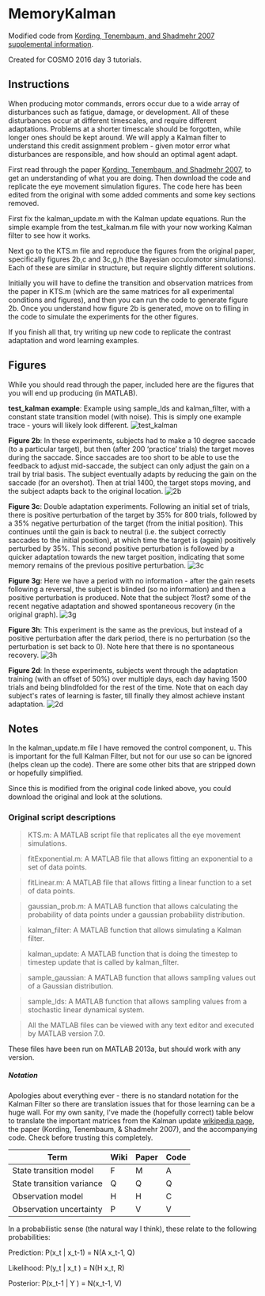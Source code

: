 # MemoryKalman

Modified code from [Kording, Tenembaum, and Shadmehr 2007 supplemental information](http://www.nature.com/neuro/journal/v10/n6/suppinfo/nn1901_S1.html).

Created for COSMO 2016 day 3 tutorials.

## Instructions

When producing motor commands, errors occur due to a wide array of disturbances such as fatigue, damage, or development. All of these disturbances occur at different timescales, and require different adaptations. Problems at a shorter timescale should be forgotten, while longer ones should be kept around. We will apply a Kalman filter to understand this credit assignment problem - given motor error what disturbances are responsible, and how should an optimal agent adapt.

First read through the paper [Kording, Tenembaum, and Shadmehr 2007](http://t.shadmehrlab.org/Reprints/NatNeuro07.pdf), to get an understanding of what you are doing. Then download the code and replicate the eye movement simulation figures. The code here has been edited from the original with some added comments and some key sections removed.

First fix the kalman_update.m with the Kalman update equations. Run the simple example from the test_kalman.m file with your now working Kalman filter to see how it works.

Next go to the KTS.m file and reproduce the figures from the original paper, specifically figures 2b,c and 3c,g,h (the Bayesian occulomotor simulations). Each of these are similar in structure, but require slightly different solutions.

Initially you will have to define the transition and observation matrices from the paper in KTS.m (which are the same matrices for all experimental conditions and figures), and then you can run the code to generate figure 2b. Once you understand how figure 2b is generated, move on to filling in the code to simulate the experiments for the other figures.

If you finish all that, try writing up new code to replicate the contrast adaptation and word learning examples.

## Figures

While you should read through the paper, included here are the figures that you will end up producing (in MATLAB).

**test_kalman example**:
Example using sample_lds and kalman_filter, with a constant state transition model (with noise). This is simply one example trace - yours will likely look different.
![test_kalman](/figures/k1.png)

**Figure 2b**:
In these experiments, subjects had to make a 10 degree saccade (to a particular target),
but then (after 200 ‘practice’ trials) the target moves during the saccade.
Since saccades are too short to be able to use the feedback to adjust mid-saccade,
the subject can only adjust the gain on a trail by trial basis.
The subject eventually adapts by reducing the gain on the saccade (for an overshot).
Then at trial 1400, the target stops moving, and the subject adapts back to the original location.
![2b](/figures/2b.png)

**Figure 3c**:
Double adaptation experiments. Following an initial set of trials,
there is positive perturbation of the target by 35% for 800 trials,
followed by a 35% negative perturbation of the target (from the initial position).
This continues until the gain is back to neutral (i.e. the subject correctly saccades to the initial position),
at which time the target is (again) positively perturbed by 35%.
This second positive perturbation is followed by a quicker adaptation towards the new target position,
indicating that some memory remains of the previous positive perturbation.
![3c](/figures/3c.png)

**Figure 3g**:
Here we have a period with no information - after the gain resets following a reversal,
the subject is blinded (so no information) and then a positive perturbation is produced.
Note that the subject ?lost? some of the recent negative adaptation and showed spontaneous recovery
(in the original graph).
![3g](/figures/3g.png)

**Figure 3h**:
This experiment is the same as the previous,
but instead of a positive perturbation after the dark period,
there is no perturbation (so the perturbation is set back to 0).
Note here that there is no spontaneous recovery.
![3h](/figures/3h.png)

**Figure 2d**:
In these experiments, subjects went through the adaptation training (with an offset of 50%) over multiple days,
each day having 1500 trials and being blindfolded for the rest of the time.
Note that on each day subject's rates of learning is faster, till finally they almost achieve instant adaptation.
![2d](/figures/2d.png)


## Notes

In the kalman_update.m file I have removed the control component, u. This is important for the full Kalman Filter, but not for our use so can be ignored (helps clean up the code). There are some other bits that are stripped down or hopefully simplified.

Since this is modified from the original code linked above, you could download the original and look at the solutions.

### Original script descriptions

> KTS.m: A MATLAB script file that replicates all the eye movement simulations.

> fitExponential.m: A MATLAB file that allows fitting an exponential to a set of data points.

> fitLinear.m: A MATLAB file that allows fitting a linear function to a set of data points.

> gaussian_prob.m: A MATLAB function that allows calculating the probability of data points under a gaussian probability distribution.

> kalman_filter: A MATLAB function that allows simulating a Kalman filter.

> kalman_update: A MATLAB function that is doing the timestep to timestep update that is called by kalman_filter.

> sample_gaussian: A MATLAB function that allows sampling values out of a Gaussian distribution.

> sample_lds: A MATLAB function that allows sampling values from a stochastic linear dynamical system.

> All the MATLAB files can be viewed with any text editor and executed by MATLAB version 7.0.

These files have been run on MATLAB 2013a, but should work with any version.

##### Notation
Apologies about everything ever - there is no standard notation for the Kalman Filter so there are translation issues that for those learning can be a huge wall. For my own sanity, I've made the (hopefully correct) table below to translate the important matrices from the Kalman update [wikipedia page](https://en.wikipedia.org/wiki/Kalman_filter), the paper (Kording, Tenembaum, & Shadmehr 2007), and the accompanying code. Check before trusting this completely.

Term | Wiki | Paper | Code
--- | --- | --- | ---
State transition model | F | M | A
State transition variance | Q | Q | Q
Observation model | H | H | C
Observation uncertainty | P | V | V

In a probabilistic sense (the natural way I think), these relate to the following probabilities:

Prediction: P(x_t | x_t-1) = N(A x_t-1, Q)

Likelihood: P(y_t | x_t )  = N(H x_t, R)

Posterior: P(x_t-1 | Y )  = N(x_t-1, V)
